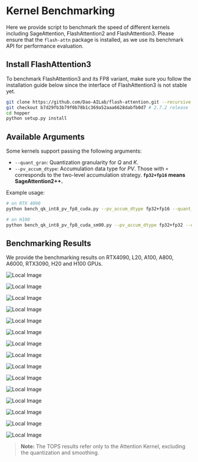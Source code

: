 # Kernel Benchmarking

Here we provide script to benchmark the speed of different kernels including SageAttention, FlashAttention2 and FlashAttention3. Please ensure that the `flash-attn` package is installed, as we use its benchmark API for performance evaluation.

## Install FlashAttention3

To benchmark FlashAttention3 and its FP8 variant, make sure you follow the installation guide below since the interface of FlashAttention3 is not stable yet.

```bash
git clone https://github.com/Dao-AILab/flash-attention.git --recursive
git checkout b7d29fb3b79f0b78b1c369a52aaa6628dabfb0d7 # 2.7.2 release
cd hopper
python setup.py install
```

## Available Arguments
Some kernels support passing the following arguments:
+ `--quant_gran`: Quantization granularity for $Q$ and $K$.
+ `--pv_accum_dtype`: Accumulation data type for $PV$. Those with `+` corresponds to the two-level accumulation strategy. **`fp32+fp16` means SageAttention2++.**

Example usage:
```bash
# on RTX 4090
python bench_qk_int8_pv_fp8_cuda.py --pv_accum_dtype fp32+fp16 --quant_gran per_warp

# on H100
python bench_qk_int8_pv_fp8_cuda_sm90.py --pv_accum_dtype fp32+fp32 --quant_gran per_thread
```

## Benchmarking Results
We provide the benchmarking results on RTX4090, L20, A100, A800, A6000, RTX3090, H20 and H100 GPUs.

![Local Image](../assets/4090_hd128.png)

![Local Image](../assets/4090_hd64.png)

![Local Image](../assets/L20_hd128.png)

![Local Image](../assets/L20_hd64.png)

![Local Image](../assets/A100_hd128.png)

![Local Image](../assets/A6000_hd128.png)

![Local Image](../assets/A800_hd128.png)

![Local Image](../assets/3090_hd128.png)

![Local Image](../assets/3090_hd64.png)

![Local Image](../assets/H20_hd128.png)

![Local Image](../assets/H20_hd64.png)

![Local Image](../assets/H100_hd128.png)
 
![Local Image](../assets/H100_hd64.png)

![Local Image](../assets/H800_hd128.png)
 
![Local Image](../assets/H800_hd64.png)
 
> **Note:** The TOPS results refer only to the Attention Kernel, excluding the quantization and smoothing.